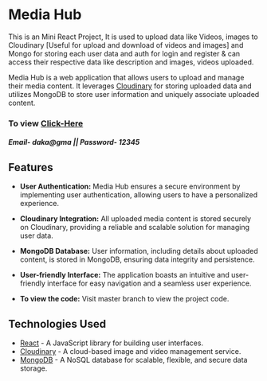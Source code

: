# Media Hub

This is an Mini React Project, It is used to upload data like Videos, images to Cloudinary [Useful for upload and download of videos and images] and Mongo for storing each user data and auth for login and register & can access their respective data like description and images, videos uploaded. 

Media Hub is a web application that allows users to upload and manage their media content. It leverages [Cloudinary](https://cloudinary.com/) for storing uploaded data and utilizes MongoDB to store user information and uniquely associate uploaded content.

<h3> To view <a href="https://media-app-eight.vercel.app/">Click-Here</a></h3>
<h5>Email- daka@gma || Password- 12345</h5>

## Features

- **User Authentication:** Media Hub ensures a secure environment by implementing user authentication, allowing users to have a personalized experience.

- **Cloudinary Integration:** All uploaded media content is stored securely on Cloudinary, providing a reliable and scalable solution for managing user data.

- **MongoDB Database:** User information, including details about uploaded content, is stored in MongoDB, ensuring data integrity and persistence.

- **User-friendly Interface:** The application boasts an intuitive and user-friendly interface for easy navigation and a seamless user experience.

- **To view the code:** Visit master branch to view the project code.

## Technologies Used

- [React](https://reactjs.org/) - A JavaScript library for building user interfaces.
- [Cloudinary](https://cloudinary.com/) - A cloud-based image and video management service.
- [MongoDB](https://www.mongodb.com/) - A NoSQL database for scalable, flexible, and secure data storage.

